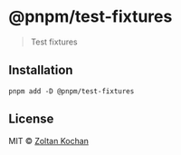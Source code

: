 # @pnpm/test-fixtures

> Test fixtures

## Installation

```
pnpm add -D @pnpm/test-fixtures
```

## License

MIT © [Zoltan Kochan](https://www.kochan.io/)
